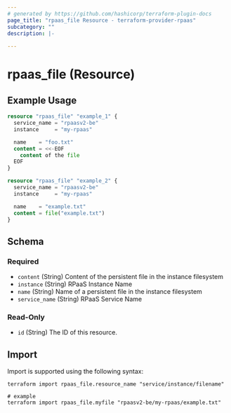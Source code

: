 ```yaml
---
# generated by https://github.com/hashicorp/terraform-plugin-docs
page_title: "rpaas_file Resource - terraform-provider-rpaas"
subcategory: ""
description: |-
  
---
```


# rpaas_file (Resource)



## Example Usage

```terraform
resource "rpaas_file" "example_1" {
  service_name = "rpaasv2-be"
  instance     = "my-rpaas"

  name    = "foo.txt"
  content = <<-EOF
    content of the file
  EOF
}

resource "rpaas_file" "example_2" {
  service_name = "rpaasv2-be"
  instance     = "my-rpaas"

  name    = "example.txt"
  content = file("example.txt")
}
```

<!-- schema generated by tfplugindocs -->
## Schema

### Required

- `content` (String) Content of the persistent file in the instance filesystem
- `instance` (String) RPaaS Instance Name
- `name` (String) Name of a persistent file in the instance filesystem
- `service_name` (String) RPaaS Service Name

### Read-Only

- `id` (String) The ID of this resource.

## Import

Import is supported using the following syntax:

```shell
terraform import rpaas_file.resource_name "service/instance/filename"

# example
terraform import rpaas_file.myfile "rpaasv2-be/my-rpaas/example.txt"
```
